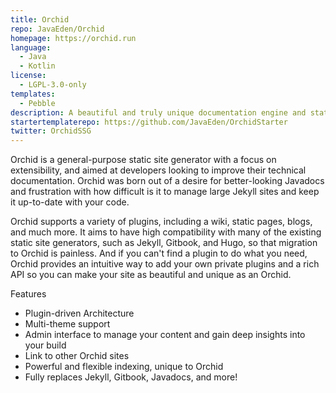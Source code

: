 ```yaml
---
title: Orchid
repo: JavaEden/Orchid
homepage: https://orchid.run
language:
  - Java
  - Kotlin
license:
  - LGPL-3.0-only
templates:
  - Pebble
description: A beautiful and truly unique documentation engine and static site generator.
startertemplaterepo: https://github.com/JavaEden/OrchidStarter
twitter: OrchidSSG
---
```


Orchid is a general-purpose static site generator with a focus on extensibility, and aimed at developers looking to improve their technical documentation. Orchid was born out of a desire for better-looking Javadocs and frustration with how difficult is it to manage large Jekyll sites and keep it up-to-date with your code.

Orchid supports a variety of plugins, including a wiki, static pages, blogs, and much more. It aims to have high compatibility with many of the existing static site generators, such as Jekyll, Gitbook, and Hugo, so that migration to Orchid is painless. And if you can't find a plugin to do what you need, Orchid provides an intuitive way to add your own private plugins and a rich API so you can make your site as beautiful and unique as an Orchid.

Features

- Plugin-driven Architecture
- Multi-theme support
- Admin interface to manage your content and gain deep insights into your build
- Link to other Orchid sites
- Powerful and flexible indexing, unique to Orchid
- Fully replaces Jekyll, Gitbook, Javadocs, and more!
